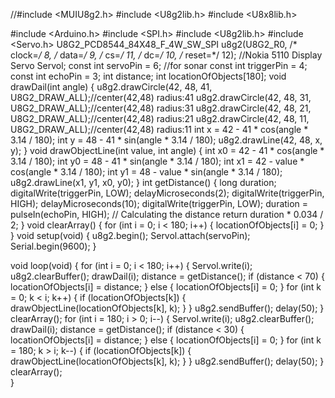 //#include <MUIU8g2.h>
#include <U8g2lib.h>
#include <U8x8lib.h>

#include <Arduino.h>
#include <SPI.h>
#include <U8g2lib.h>
#include <Servo.h>
U8G2_PCD8544_84X48_F_4W_SW_SPI u8g2(U8G2_R0, /* clock=*/ 8, /* data=*/ 9, /* cs=*/ 11, /* dc=*/ 10, /* reset=*/ 12);  //Nokia 5110 Display
Servo Servol;
const int servoPin = 6;
//for sonar
const int triggerPin = 4;
const int echoPin = 3;
int distance;
int locationOfObjects[180];
void drawDail(int angle) {
  u8g2.drawCircle(42, 48, 41, U8G2_DRAW_ALL);//center(42,48) radius:41
  u8g2.drawCircle(42, 48, 31, U8G2_DRAW_ALL);//center(42,48) radius:31
  u8g2.drawCircle(42, 48, 21, U8G2_DRAW_ALL);//center(42,48) radius:21
  u8g2.drawCircle(42, 48, 11, U8G2_DRAW_ALL);//center(42,48) radius:11
  int x = 42 - 41 *  cos(angle * 3.14 / 180);
  int y = 48 - 41 *  sin(angle * 3.14 / 180);
  u8g2.drawLine(42, 48, x, y);
}
void drawObjectLine(int value, int angle) {
  int x0 = 42 - 41 * cos(angle * 3.14 / 180);
  int y0 = 48 - 41 * sin(angle * 3.14 / 180);
  int x1 = 42 - value * cos(angle * 3.14 / 180);
  int y1 = 48 - value * sin(angle * 3.14 / 180);
  u8g2.drawLine(x1, y1, x0, y0);
}
int getDistance()  {
  long duration;
  digitalWrite(triggerPin, LOW);
  delayMicroseconds(2);
  digitalWrite(triggerPin, HIGH);
  delayMicroseconds(10);
  digitalWrite(triggerPin, LOW);
  duration = pulseIn(echoPin, HIGH);
  // Calculating the distance
  return duration * 0.034 / 2;
}
void clearArray()  {
  for (int i = 0; i < 180; i++) {
    locationOfObjects[i] = 0;
  }
}
void setup(void)  {
  u8g2.begin();
  Servol.attach(servoPin);
  Serial.begin(9600);
}
 
void loop(void)  {
  for (int i = 0; i < 180; i++) {
    Servol.write(i);
    u8g2.clearBuffer();
    drawDail(i);
    distance = getDistance();
    if (distance < 70)  {
      locationOfObjects[i] = distance;
    } else  {
      locationOfObjects[i] = 0;
    }
    for (int k = 0; k < i; k++)  {
      if (locationOfObjects[k])  {
        drawObjectLine(locationOfObjects[k],  k);
      }
    }
    u8g2.sendBuffer();
    delay(50);
   }
   clearArray();
   for (int i = 180; i > 0; i--)  {
    Servol.write(i);
    u8g2.clearBuffer();
    drawDail(i);
    distance = getDistance();
    if (distance < 30)  {
      locationOfObjects[i] = distance;
    } else  {
      locationOfObjects[i] = 0;
    }
    for (int k = 180; k > i; k--)  {
      if (locationOfObjects[k]) {
        drawObjectLine(locationOfObjects[k],  k);
      }
    }
    u8g2.sendBuffer();
    delay(50);
  }
   clearArray();  
}  
